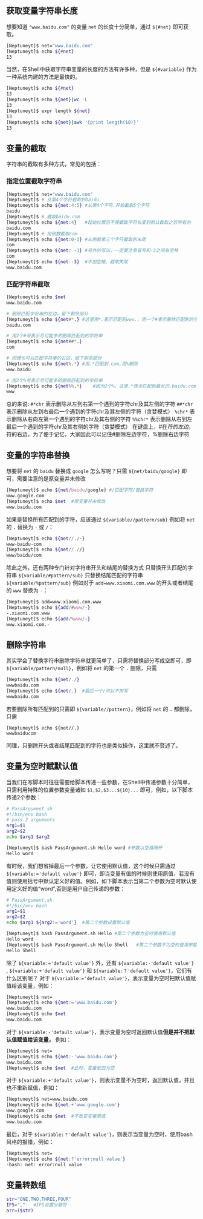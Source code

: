 ## 获取变量字符串长度
想要知道 `"www.baidu.com"` 的变量 `net` 的长度十分简单，通过 `${#net}` 即可获取。
```bash
[Neptuneyt]$ net="www.baidu.com"
[Neptuneyt]$ echo ${#net}
13
```
当然，在Shell中获取字符串变量的长度的方法有许多种，但是 `${#variable}` 作为一种系统内建的方法是最快的。
```bash
[Neptuneyt]$ echo ${#net}
13
[Neptuneyt]$ echo ${net}|wc -L
13
[Neptuneyt]$ expr length ${net}
13
[Neptuneyt]$ echo ${net}|awk '{print length($0)}'
13
```

## 变量的截取
字符串的截取有多种方式，常见的包括：
### 指定位置截取字符串
```bash
[Neptuneyt]$ net="www.baidu.com"
[Neptuneyt]$ # 从第4个字符截取到baidu
[Neptuneyt]$ echo ${net:4:5} #从第4个字符.开始截取5个字符
baidu
[Neptuneyt]$ # 截取baidu.com
[Neptuneyt]$ echo ${net:4}   #起始位置后不接截取字符长度则默认截取之后所有的
baidu.com
[Neptuneyt]$ # 用倒数截取com
[Neptuneyt]$ echo ${net:0-3} #从倒数第三个字符截取到末尾
com
[Neptuneyt]$ echo ${net: -3} #另外的写法，一定要注意冒号和-3之间有空格
com
[Neptuneyt]$ echo ${net:-3}  #不加空格，截取失败
www.baidu.com
```
### 匹配字符串截取
```bash
[Neptuneyt]$ echo $net
www.baidu.com

# 删除匹配字符串的左边，留下剩余部分
[Neptuneyt]$ echo ${net#*.} #这里用*.表示匹配到www.，用一个#表示删除匹配到的字符串，留下剩余的部分
baidu.com

# 用2个#号表示尽可能多的删除匹配到的字符串
[Neptuneyt]$ echo ${net##*.}
com

# 同理也可以匹配字符串的右边，留下剩余部分
[Neptuneyt]$ echo ${net%.*} #用.*匹配到.com,用%删除
www.baidu

# 用2个%号表示尽可能多的删除匹配到的字符串
[Neptuneyt]$ echo ${net%%.*}    #因为2个%，这里.*表示匹配到最长的.baidu.com
www
```

总的来说:
`#*chr` 表示删除从左到右第一个遇到的字符chr及其左侧的字符
`##*chr` 表示删除从左到右最后一个遇到的字符chr及其左侧的字符（贪婪模式）
`%chr*` 表示删除从右向左第一个遇到的字符chr及其右侧的字符
`%%chr*` 表示删除从右到左最后一个遇到的字符chr及其右侧的字符（贪婪模式）
在键盘上，#在$符的左边，%号在$符的右边，为了便于记忆，大家因此可以记住#删除左边字符，%删除右边字符
## 变量的字符串替换
想要将 `net` 的 `baidu` 替换成 `google` 怎么写呢？只需 `${net/baidu/google}` 即可，需要注意的是原变量并未修改
```bash
[Neptuneyt]$ echo ${net/baidu/google} #/匹配字符/替换字符
www.google.com
[Neptuneyt]$ echo $net  #原变量并未修改
www.baidu.com
```
如果是替换所有匹配到的字符，应该通过 `${variable//pattern/sub}`
例如将 `net` 的 `.` 替换为 `-` 或 `/`：
```bash
[Neptuneyt]$ echo ${net//./-}
www-baidu-com
[Neptuneyt]$ echo ${net//.//}
www/baidu/com
```
除此之外，还有两种专门针对字符串开头和结尾的替换方式
只替换开头匹配的字符串 `${variable/#pattern/sub}`
只替换结尾匹配的字符串 `${variable/%pattern/sub}`
例如对于 `add=www.xiaomi.com.www` 的开头或者结尾的 `www` 替换为 `-`：
```bash
[Neptuneyt]$ add=www.xiaomi.com.www
[Neptuneyt]$ echo ${add/#www/-}
-.xiaomi.com.www
[Neptuneyt]$ echo ${add/%www/-}
www.xiaomi.com.-
```

## 删除字符串
其实学会了替换字符串删除字符串就更简单了，只需将替换部分写成空即可，即 `${variable/pattern/null}`，例如将 `net` 的第一个 `.` 删除，只需
```bash
[Neptuneyt]$ echo ${net/./}
wwwbaidu.com
[Neptuneyt]$ echo ${net/.}  #最后一个/可以不用写
wwwbaidu.com
```
若要删除所有匹配到的只需即 `${variable//pattern}`，例如将 `net` 的 `.` 都删除，只需
```
[Neptuneyt]$ echo ${net//.}
wwwbaiducom
```
同理，只删除开头或者结尾匹配到的字符也是类似操作，这里就不赘述了。

## 变量为空时赋默认值
当我们在写脚本时往往需要给脚本传递一些参数，在Shell中传递参数十分简单，只需利用特殊的位置参数变量诸如 `$1,$2,$3...${10}...` 即可，例如，以下脚本传递2个参数：
```bash
# PassArgument.sh
#!/bin/env bash
# pass 2 arguments
arg1=$1
arg2=$2
echo $arg1 $arg2

[Neptuneyt]$ bash PassArgument.sh Hello word #参数以空格隔开
Hello word
```
有时候，我们想省掉最后一个参数，让它使用默认值，这个时候只需通过 `${variable:='default value'}` 即可，即当变量有值的时候则使用原值，若没有值则使用括号中默认定义好的值。例如，如下脚本表示当第二个参数为空时默认使用定义好的值“word”,否则是用户自己传递的参数：
```bash
# PassArgument.sh
#!/bin/env bash
arg1=$1
arg2=$2
echo $arg1 ${arg2:='word'}  #第二个参数设置默认值

[Neptuneyt]$ bash PassArgument.sh Hello #第二个参数为空时使用默认值
Hello word
[Neptuneyt]$ bash PassArgument.sh Hello Shell   #第二个参数不为空时使用参数传递的值
Hello Shell
```

除了 `${variable:='default value'}` 外，还有 `${variable:-'default value'}` , `${variable:+'default value'}` 和 `${variable:？'default value'}`，它们有什么区别呢？
对于 `${variable:='default value'}`，表示变量为空时把默认值赋值给该变量，例如：
```bash
[Neptuneyt]$ net=
[Neptuneyt]$ echo ${net:='www.baidu.com'}
www.baidu.com
[Neptuneyt]$ echo $net
www.baidu.com
```
对于 `${variable:-'default value'}`，表示变量为空时返回默认值**但是并不把默认值赋值给该变量，** 例如：
```bash
[Neptuneyt]$ net=
[Neptuneyt]$ echo ${net:-'www.baidu.com'}
www.baidu.com
[Neptuneyt]$ echo $net  #此时，变量依旧为空
```
对于 `${variable:+'default value'}`，则表示变量不为空时，返回默认值，并且也不重新赋值，例如：
```bash
[Neptuneyt]$ net=www.baidu.com
[Neptuneyt]$ echo ${net:+'www.google.com'}
www.google.com
[Neptuneyt]$ echo $net  #不改变变量原值
www.baidu.com
```
最后，对于 `${variable:？'default value'}`，则表示当变量为空时，使用bash风格的报错，例如：
```bash
[Neptuneyt]$ net=
[Neptuneyt]$ echo ${net:?'error:null value'}
-bash: net: error:null value
```

## 变量转数组
```bash
str="ONE,TWO,THREE,FOUR"
IFS=","   #IFS设置分隔符
arr=($str)
```
